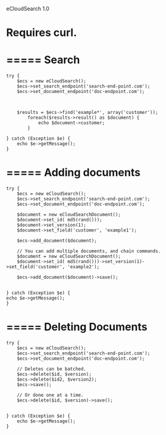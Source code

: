 eCloudSearch 1.0

Requires curl.
=====



=====
Search
=====
	try {
		$ecs = new eCloudSearch();
		$ecs->set_search_endpoint('search-end-point.com');
		$ecs->set_document_endpoint('doc-endpoint.com');



		$results = $ecs->find('example*', array('customer'));
			foreach($results->result() as $document) {
				echo $document->customer;
			}

	} catch (Exception $e) {
		echo $e->getMessage();
	}

=====
Adding documents
=====

	try {
		$ecs = new eCloudSearch();
		$ecs->set_search_endpoint('search-end-point.com');
		$ecs->set_document_endpoint('doc-endpoint.com');

		$document = new eCloudSearchDocument();
		$document->set_id( md5(rand()));
		$document->set_version(1);
		$document->set_field('customer', 'example1');

		$ecs->add_document($document);

		// You can add multiple documents, and chain commands.
		$document = new eCloudSearchDocument();
		$document->set_id( md5(rand()))->set_version(1)->set_field('customer', 'example2');

		$ecs->add_document($document)->save();


	} catch (Exception $e) {
	echo $e->getMessage();
	}

=====
Deleting Documents
=====

	try {
		$ecs = new eCloudSearch();
		$ecs->set_search_endpoint('search-end-point.com');
		$ecs->set_document_endpoint('doc-endpoint.com');

		// Deletes can be batched.
		$ecs->delete($id, $version);
		$ecs->delete($id2, $version2);
		$ecs->save();

		// Or done one at a time.
		$ecs->delete($id, $version)->save();


	} catch (Exception $e) {
		echo $e->getMessage();
	}

